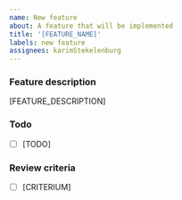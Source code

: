 ```yaml
---
name: New feature
about: A feature that will be implemented
title: '[FEATURE_NAME]'
labels: new feature
assignees: karimStekelenburg
---
```


### Feature description
[FEATURE_DESCRIPTION]
### Todo
- [ ] [TODO]

### Review criteria
- [ ] [CRITERIUM]
